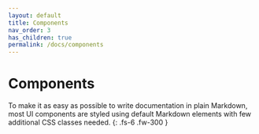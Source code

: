 ```yaml
---
layout: default
title: Components
nav_order: 3
has_children: true
permalink: /docs/components
---
```


# Components

To make it as easy as possible to write documentation in plain Markdown, most UI components are styled using default Markdown elements with few additional CSS classes needed.
{: .fs-6 .fw-300 }
